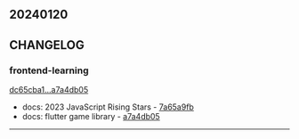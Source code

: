 ## 20240120

## CHANGELOG

### frontend-learning

[dc65cba1...a7a4db05](https://github.com/zhbhun/frontend-learning/compare/dc65cba1...a7a4db05)

* docs: 2023 JavaScript Rising Stars - [7a65a9fb](https://github.com/zhbhun/frontend-learning/commit/7a65a9fbaf24154c84fe9773e81c45c9bc48a66a)
* docs: flutter game library - [a7a4db05](https://github.com/zhbhun/frontend-learning/commit/a7a4db05a94c061745bce160603e6a21dd2b7d86)

---

